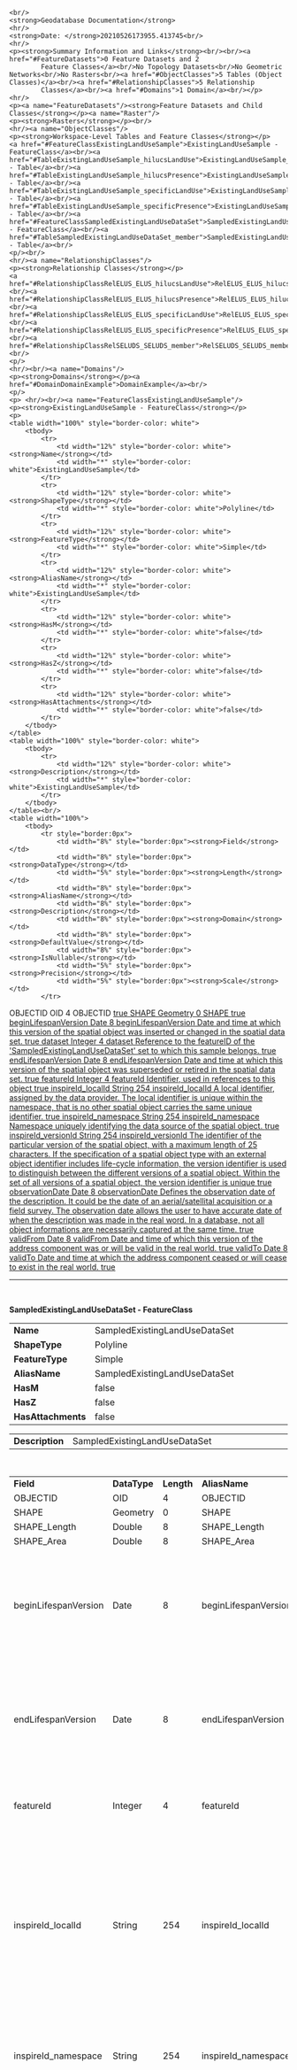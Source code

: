 	<br/>
	<strong>Geodatabase Documentation</strong>
	<hr/>
	<strong>Date: </strong>20210526173955.413745<br/>
	<hr/>
	<p><strong>Summary Information and Links</strong><br/><br/><a href="#FeatureDatasets">0 Feature Datasets and 2
			Feature Classes</a><br/>No Topology Datasets<br/>No Geometric Networks<br/>No Rasters<br/><a href="#ObjectClasses">5 Tables (Object Classes)</a><br/><a href="#RelationshipClasses">5 Relationship
			Classes</a><br/><a href="#Domains">1 Domain</a><br/></p>
	<hr/>
	<p><a name="FeatureDatasets"/><strong>Feature Datasets and Child Classes</strong></p><a name="Raster"/>
	<p><strong>Rasters</strong></p><br/>
	<hr/><a name="ObjectClasses"/>
	<p><strong>Workspace-Level Tables and Feature Classes</strong></p>
    <a href="#FeatureClassExistingLandUseSample">ExistingLandUseSample - FeatureClass</a><br/><a href="#TableExistingLandUseSample_hilucsLandUse">ExistingLandUseSample_hilucsLandUse - Table</a><br/><a href="#TableExistingLandUseSample_hilucsPresence">ExistingLandUseSample_hilucsPresence - Table</a><br/><a href="#TableExistingLandUseSample_specificLandUse">ExistingLandUseSample_specificLandUse - Table</a><br/><a href="#TableExistingLandUseSample_specificPresence">ExistingLandUseSample_specificPresence - Table</a><br/><a href="#FeatureClassSampledExistingLandUseDataSet">SampledExistingLandUseDataSet - FeatureClass</a><br/><a href="#TableSampledExistingLandUseDataSet_member">SampledExistingLandUseDataSet_member - Table</a><br/>
	<p/><br/>
	<hr/><a name="RelationshipClasses"/>
	<p><strong>Relationship Classes</strong></p>
    <a href="#RelationshipClassRelELUS_ELUS_hilucsLandUse">RelELUS_ELUS_hilucsLandUse</a><br/><a href="#RelationshipClassRelELUS_ELUS_hilucsPresence">RelELUS_ELUS_hilucsPresence</a><br/><a href="#RelationshipClassRelELUS_ELUS_specificLandUse">RelELUS_ELUS_specificLandUse</a><br/><a href="#RelationshipClassRelELUS_ELUS_specificPresence">RelELUS_ELUS_specificPresence</a><br/><a href="#RelationshipClassRelSELUDS_SELUDS_member">RelSELUDS_SELUDS_member</a><br/>
	<p/>
	<hr/><br/><a name="Domains"/>
	<p><strong>Domains</strong></p><a href="#DomainDomainExample">DomainExample</a><br/>
	<p/>
    <p>	<hr/><br/><a name="FeatureClassExistingLandUseSample"/>
	<p><strong>ExistingLandUseSample - FeatureClass</strong></p>
	<p>
	<table width="100%" style="border-color: white">
		<tbody>
			<tr>
				<td width="12%" style="border-color: white"><strong>Name</strong></td>
				<td width="*" style="border-color: white">ExistingLandUseSample</td>
			</tr>
			<tr>
				<td width="12%" style="border-color: white"><strong>ShapeType</strong></td>
				<td width="*" style="border-color: white">Polyline</td>
			</tr>
			<tr>
				<td width="12%" style="border-color: white"><strong>FeatureType</strong></td>
				<td width="*" style="border-color: white">Simple</td>
			</tr>
			<tr>
				<td width="12%" style="border-color: white"><strong>AliasName</strong></td>
				<td width="*" style="border-color: white">ExistingLandUseSample</td>
			</tr>
			<tr>
				<td width="12%" style="border-color: white"><strong>HasM</strong></td>
				<td width="*" style="border-color: white">false</td>
			</tr>
			<tr>
				<td width="12%" style="border-color: white"><strong>HasZ</strong></td>
				<td width="*" style="border-color: white">false</td>
			</tr>
			<tr>
				<td width="12%" style="border-color: white"><strong>HasAttachments</strong></td>
				<td width="*" style="border-color: white">false</td>
			</tr>
		</tbody>
	</table>
	<table width="100%" style="border-color: white">
		<tbody>
			<tr>
				<td width="12%" style="border-color: white"><strong>Description</strong></td>
				<td width="*" style="border-color: white">ExistingLandUseSample</td>
			</tr>
		</tbody>
	</table><br/>
	<table width="100%">
		<tbody>
			<tr style="border:0px">
				<td width="8%" style="border:0px"><strong>Field</strong></td>
				<td width="8%" style="border:0px"><strong>DataType</strong></td>
				<td width="5%" style="border:0px"><strong>Length</strong></td>
				<td width="8%" style="border:0px"><strong>AliasName</strong></td>
				<td width="8%" style="border:0px"><strong>Description</strong></td>
				<td width="8%" style="border:0px"><strong>Domain</strong></td>
				<td width="8%" style="border:0px"><strong>DefaultValue</strong></td>
				<td width="8%" style="border:0px"><strong>IsNullable</strong></td>
				<td width="5%" style="border:0px"><strong>Precision</strong></td>
				<td width="5%" style="border:0px"><strong>Scale</strong></td>
			</tr>
<tr>
	<td width="8%">OBJECTID</td>
	<td width="8%">OID</td>
	<td width="3%">4</td>
	<td width="8%">OBJECTID</td>
	<td width="8%"/>
	<td width="8%"><a href="#Domain"/></td>
	<td width="8%"/>
	<td width="8%">true</td>
	<td/>
	<td/>
</tr><tr>
	<td width="8%">SHAPE</td>
	<td width="8%">Geometry</td>
	<td width="3%">0</td>
	<td width="8%">SHAPE</td>
	<td width="8%"/>
	<td width="8%"><a href="#Domain"/></td>
	<td width="8%"/>
	<td width="8%">true</td>
	<td/>
	<td/>
</tr><tr>
	<td width="8%">beginLifespanVersion</td>
	<td width="8%">Date</td>
	<td width="3%">8</td>
	<td width="8%">beginLifespanVersion</td>
	<td width="8%">Date and time at which this version of the spatial object was inserted or changed in the spatial data set.	</td>
	<td width="8%"><a href="#Domain"/></td>
	<td width="8%"/>
	<td width="8%">true</td>
	<td/>
	<td/>
</tr><tr>
	<td width="8%">dataset</td>
	<td width="8%">Integer</td>
	<td width="3%">4</td>
	<td width="8%">dataset</td>
	<td width="8%">Reference to the featureID of the 'SampledExistingLandUseDataSet' set to which this sample belongs.</td>
	<td width="8%"><a href="#Domain"/></td>
	<td width="8%"/>
	<td width="8%">true</td>
	<td/>
	<td/>
</tr><tr>
	<td width="8%">endLifespanVersion</td>
	<td width="8%">Date</td>
	<td width="3%">8</td>
	<td width="8%">endLifespanVersion</td>
	<td width="8%">Date and time at which this version of the spatial object was superseded or retired in the spatial data set.	</td>
	<td width="8%"><a href="#Domain"/></td>
	<td width="8%"/>
	<td width="8%">true</td>
	<td/>
	<td/>
</tr><tr>
	<td width="8%">featureId</td>
	<td width="8%">Integer</td>
	<td width="3%">4</td>
	<td width="8%">featureId</td>
	<td width="8%">Identifier, used in references to this object</td>
	<td width="8%"><a href="#Domain"/></td>
	<td width="8%"/>
	<td width="8%">true</td>
	<td/>
	<td/>
</tr><tr>
	<td width="8%">inspireId_localId</td>
	<td width="8%">String</td>
	<td width="3%">254</td>
	<td width="8%">inspireId_localId</td>
	<td width="8%">A local identifier, assigned by the data provider. The local identifier is unique within the namespace, that is no other spatial object carries the same unique identifier.	</td>
	<td width="8%"><a href="#Domain"/></td>
	<td width="8%"/>
	<td width="8%">true</td>
	<td/>
	<td/>
</tr><tr>
	<td width="8%">inspireId_namespace</td>
	<td width="8%">String</td>
	<td width="3%">254</td>
	<td width="8%">inspireId_namespace</td>
	<td width="8%">Namespace uniquely identifying the data source of the spatial object.	</td>
	<td width="8%"><a href="#Domain"/></td>
	<td width="8%"/>
	<td width="8%">true</td>
	<td/>
	<td/>
</tr><tr>
	<td width="8%">inspireId_versionId</td>
	<td width="8%">String</td>
	<td width="3%">254</td>
	<td width="8%">inspireId_versionId</td>
	<td width="8%">The identifier of the particular version of the spatial object, with a maximum length of 25 characters. If the specification of a spatial object type with an external object identifier includes life-cycle information, the version identifier is used to distinguish between the different versions of a spatial object. Within the set of all versions of a spatial object, the version identifier is unique	</td>
	<td width="8%"><a href="#Domain"/></td>
	<td width="8%"/>
	<td width="8%">true</td>
	<td/>
	<td/>
</tr><tr>
	<td width="8%">observationDate</td>
	<td width="8%">Date</td>
	<td width="3%">8</td>
	<td width="8%">observationDate</td>
	<td width="8%">Defines the observation date of the description. It could be the date of an aerial/satellital acquisition or a field survey. The observation date allows the user to have accurate date of when the description was made in the real word. In a database, not all object informations are necessarily captured at the same time.</td>
	<td width="8%"><a href="#Domain"/></td>
	<td width="8%"/>
	<td width="8%">true</td>
	<td/>
	<td/>
</tr><tr>
	<td width="8%">validFrom</td>
	<td width="8%">Date</td>
	<td width="3%">8</td>
	<td width="8%">validFrom</td>
	<td width="8%">Date and time of which this version of the address component was or will be valid in the real world.	</td>
	<td width="8%"><a href="#Domain"/></td>
	<td width="8%"/>
	<td width="8%">true</td>
	<td/>
	<td/>
</tr><tr>
	<td width="8%">validTo</td>
	<td width="8%">Date</td>
	<td width="3%">8</td>
	<td width="8%">validTo</td>
	<td width="8%">Date and time at which the address component ceased or will cease to exist in the real world.	</td>
	<td width="8%"><a href="#Domain"/></td>
	<td width="8%"/>
	<td width="8%">true</td>
	<td/>
	<td/>
</tr>
		</tbody>
	</table>
	</p></p><p>	<hr/><br/><a name="FeatureClassSampledExistingLandUseDataSet"/>
	<p><strong>SampledExistingLandUseDataSet - FeatureClass</strong></p>
	<p>
	<table width="100%" style="border-color: white">
		<tbody>
			<tr>
				<td width="12%" style="border-color: white"><strong>Name</strong></td>
				<td width="*" style="border-color: white">SampledExistingLandUseDataSet</td>
			</tr>
			<tr>
				<td width="12%" style="border-color: white"><strong>ShapeType</strong></td>
				<td width="*" style="border-color: white">Polyline</td>
			</tr>
			<tr>
				<td width="12%" style="border-color: white"><strong>FeatureType</strong></td>
				<td width="*" style="border-color: white">Simple</td>
			</tr>
			<tr>
				<td width="12%" style="border-color: white"><strong>AliasName</strong></td>
				<td width="*" style="border-color: white">SampledExistingLandUseDataSet</td>
			</tr>
			<tr>
				<td width="12%" style="border-color: white"><strong>HasM</strong></td>
				<td width="*" style="border-color: white">false</td>
			</tr>
			<tr>
				<td width="12%" style="border-color: white"><strong>HasZ</strong></td>
				<td width="*" style="border-color: white">false</td>
			</tr>
			<tr>
				<td width="12%" style="border-color: white"><strong>HasAttachments</strong></td>
				<td width="*" style="border-color: white">false</td>
			</tr>
		</tbody>
	</table>
	<table width="100%" style="border-color: white">
		<tbody>
			<tr>
				<td width="12%" style="border-color: white"><strong>Description</strong></td>
				<td width="*" style="border-color: white">SampledExistingLandUseDataSet</td>
			</tr>
		</tbody>
	</table><br/>
	<table width="100%">
		<tbody>
			<tr style="border:0px">
				<td width="8%" style="border:0px"><strong>Field</strong></td>
				<td width="8%" style="border:0px"><strong>DataType</strong></td>
				<td width="5%" style="border:0px"><strong>Length</strong></td>
				<td width="8%" style="border:0px"><strong>AliasName</strong></td>
				<td width="8%" style="border:0px"><strong>Description</strong></td>
				<td width="8%" style="border:0px"><strong>Domain</strong></td>
				<td width="8%" style="border:0px"><strong>DefaultValue</strong></td>
				<td width="8%" style="border:0px"><strong>IsNullable</strong></td>
				<td width="5%" style="border:0px"><strong>Precision</strong></td>
				<td width="5%" style="border:0px"><strong>Scale</strong></td>
			</tr>
<tr>
	<td width="8%">OBJECTID</td>
	<td width="8%">OID</td>
	<td width="3%">4</td>
	<td width="8%">OBJECTID</td>
	<td width="8%"/>
	<td width="8%"><a href="#Domain"/></td>
	<td width="8%"/>
	<td width="8%">true</td>
	<td/>
	<td/>
</tr><tr>
	<td width="8%">SHAPE</td>
	<td width="8%">Geometry</td>
	<td width="3%">0</td>
	<td width="8%">SHAPE</td>
	<td width="8%"/>
	<td width="8%"><a href="#Domain"/></td>
	<td width="8%"/>
	<td width="8%">true</td>
	<td/>
	<td/>
</tr><tr>
	<td width="8%">SHAPE_Length</td>
	<td width="8%">Double</td>
	<td width="3%">8</td>
	<td width="8%">SHAPE_Length</td>
	<td width="8%"/>
	<td width="8%"><a href="#Domain"/></td>
	<td width="8%"/>
	<td width="8%">true</td>
	<td/>
	<td/>
</tr><tr>
	<td width="8%">SHAPE_Area</td>
	<td width="8%">Double</td>
	<td width="3%">8</td>
	<td width="8%">SHAPE_Area</td>
	<td width="8%"/>
	<td width="8%"><a href="#Domain"/></td>
	<td width="8%"/>
	<td width="8%">true</td>
	<td/>
	<td/>
</tr><tr>
	<td width="8%">beginLifespanVersion</td>
	<td width="8%">Date</td>
	<td width="3%">8</td>
	<td width="8%">beginLifespanVersion</td>
	<td width="8%">Date and time at which this version of the spatial object was inserted or changed in the spatial data set.	</td>
	<td width="8%"><a href="#Domain"/></td>
	<td width="8%"/>
	<td width="8%">true</td>
	<td/>
	<td/>
</tr><tr>
	<td width="8%">endLifespanVersion</td>
	<td width="8%">Date</td>
	<td width="3%">8</td>
	<td width="8%">endLifespanVersion</td>
	<td width="8%">Date and time at which this version of the spatial object was superseded or retired in the spatial data set.	</td>
	<td width="8%"><a href="#Domain"/></td>
	<td width="8%"/>
	<td width="8%">true</td>
	<td/>
	<td/>
</tr><tr>
	<td width="8%">featureId</td>
	<td width="8%">Integer</td>
	<td width="3%">4</td>
	<td width="8%">featureId</td>
	<td width="8%">Identifier, used in references to this object</td>
	<td width="8%"><a href="#Domain"/></td>
	<td width="8%"/>
	<td width="8%">true</td>
	<td/>
	<td/>
</tr><tr>
	<td width="8%">inspireId_localId</td>
	<td width="8%">String</td>
	<td width="3%">254</td>
	<td width="8%">inspireId_localId</td>
	<td width="8%">A local identifier, assigned by the data provider. The local identifier is unique within the namespace, that is no other spatial object carries the same unique identifier.	</td>
	<td width="8%"><a href="#Domain"/></td>
	<td width="8%"/>
	<td width="8%">true</td>
	<td/>
	<td/>
</tr><tr>
	<td width="8%">inspireId_namespace</td>
	<td width="8%">String</td>
	<td width="3%">254</td>
	<td width="8%">inspireId_namespace</td>
	<td width="8%">Namespace uniquely identifying the data source of the spatial object.	</td>
	<td width="8%"><a href="#Domain"/></td>
	<td width="8%"/>
	<td width="8%">true</td>
	<td/>
	<td/>
</tr><tr>
	<td width="8%">inspireId_versionId</td>
	<td width="8%">String</td>
	<td width="3%">254</td>
	<td width="8%">inspireId_versionId</td>
	<td width="8%">The identifier of the particular version of the spatial object, with a maximum length of 25 characters. If the specification of a spatial object type with an external object identifier includes life-cycle information, the version identifier is used to distinguish between the different versions of a spatial object. Within the set of all versions of a spatial object, the version identifier is unique	</td>
	<td width="8%"><a href="#Domain"/></td>
	<td width="8%"/>
	<td width="8%">true</td>
	<td/>
	<td/>
</tr><tr>
	<td width="8%">name</td>
	<td width="8%">String</td>
	<td width="3%">254</td>
	<td width="8%">name</td>
	<td width="8%">Human readable name of the data set.</td>
	<td width="8%"><a href="#Domain"/></td>
	<td width="8%"/>
	<td width="8%">true</td>
	<td/>
	<td/>
</tr><tr>
	<td width="8%">validFrom</td>
	<td width="8%">Date</td>
	<td width="3%">8</td>
	<td width="8%">validFrom</td>
	<td width="8%">Date and time of which this version of the address component was or will be valid in the real world.	</td>
	<td width="8%"><a href="#Domain"/></td>
	<td width="8%"/>
	<td width="8%">true</td>
	<td/>
	<td/>
</tr><tr>
	<td width="8%">validTo</td>
	<td width="8%">Date</td>
	<td width="3%">8</td>
	<td width="8%">validTo</td>
	<td width="8%">Date and time at which the address component ceased or will cease to exist in the real world.	</td>
	<td width="8%"><a href="#Domain"/></td>
	<td width="8%"/>
	<td width="8%">true</td>
	<td/>
	<td/>
</tr>
		</tbody>
	</table>
	</p></p>

	<p><hr/><a name="TableExistingLandUseSample_hilucsLandUse"/>
	<p><strong>ExistingLandUseSample_hilucsLandUse - Table</strong></p>
	<table width="100%" style="border-color: white">
		<tbody>
			<tr>
				<td width="12%" style="border-color: white"><strong>Name</strong></td>
				<td width="*" style="border-color: white">ExistingLandUseSample_hilucsLandUse</td>
			</tr>
			<tr>
				<td width="12%" style="border-color: white"><strong>AliasName</strong></td>
				<td width="*" style="border-color: white">ExistingLandUseSample_hilucsLandUse</td>
			</tr>
			<tr>
				<td width="12%" style="border-color: white"><strong>HasAttachments</strong></td>
				<td width="*" style="border-color: white">false</td>
			</tr>
		</tbody>
	</table>
	<table width="100%" style="border-color: white">
		<tbody>
			<tr>
				<td width="12%" style="border-color: white"><strong>Description</strong></td>
				<td width="*" style="border-color: white">ExistingLandUseSample_hilucsLandUse</td>
			</tr>
		</tbody>
	</table><br/>
	<table width="100%">
		<tbody>
			<tr style="border:0px">
				<td width="8%" style="border:0px"><strong>Field</strong></td>
				<td width="8%" style="border:0px"><strong>DataType</strong></td>
				<td width="5%" style="border:0px"><strong>Length</strong></td>
				<td width="8%" style="border:0px"><strong>AliasName</strong></td>
				<td width="8%" style="border:0px"><strong>Description</strong></td>
				<td width="8%" style="border:0px"><strong>Domain</strong></td>
				<td width="8%" style="border:0px"><strong>DefaultValue</strong></td>
				<td width="8%" style="border:0px"><strong>IsNullable</strong></td>
				<td width="5%" style="border:0px"><strong>Precision</strong></td>
				<td width="5%" style="border:0px"><strong>Scale</strong></td>
			</tr>
<tr>
	<td width="8%">OBJECTID</td>
	<td width="8%">OID</td>
	<td width="3%">4</td>
	<td width="8%">OBJECTID</td>
	<td width="8%"/>
	<td width="8%"><a href="#Domain"/></td>
	<td width="8%"/>
	<td width="8%">true</td>
	<td/>
	<td/>
</tr><tr>
	<td width="8%">hilucsLandUse</td>
	<td width="8%">String</td>
	<td width="3%">254</td>
	<td width="8%">hilucsLandUse</td>
	<td width="8%">Land use HILUCS classes that are present in this existing land use sample.</td>
	<td width="8%"><a href="#Domain"/></td>
	<td width="8%"/>
	<td width="8%">true</td>
	<td/>
	<td/>
</tr><tr>
	<td width="8%">hilucsLandUse_href</td>
	<td width="8%">String</td>
	<td width="3%">254</td>
	<td width="8%">hilucsLandUse_href</td>
	<td width="8%">URI from the HILUCSValue Codelist.</td>
	<td width="8%"><a href="#Domain"/></td>
	<td width="8%"/>
	<td width="8%">true</td>
	<td/>
	<td/>
</tr><tr>
	<td width="8%">RID</td>
	<td width="8%">Integer</td>
	<td width="3%">4</td>
	<td width="8%">RID</td>
	<td width="8%">Reference to featureId field in parent 'ExistingLandUseSample'.</td>
	<td width="8%"><a href="#Domain"/></td>
	<td width="8%"/>
	<td width="8%">true</td>
	<td/>
	<td/>
</tr>
		</tbody>
	</table>
</p><p><hr/><a name="TableExistingLandUseSample_hilucsPresence"/>
	<p><strong>ExistingLandUseSample_hilucsPresence - Table</strong></p>
	<table width="100%" style="border-color: white">
		<tbody>
			<tr>
				<td width="12%" style="border-color: white"><strong>Name</strong></td>
				<td width="*" style="border-color: white">ExistingLandUseSample_hilucsPresence</td>
			</tr>
			<tr>
				<td width="12%" style="border-color: white"><strong>AliasName</strong></td>
				<td width="*" style="border-color: white">ExistingLandUseSample_hilucsPresence</td>
			</tr>
			<tr>
				<td width="12%" style="border-color: white"><strong>HasAttachments</strong></td>
				<td width="*" style="border-color: white">false</td>
			</tr>
		</tbody>
	</table>
	<table width="100%" style="border-color: white">
		<tbody>
			<tr>
				<td width="12%" style="border-color: white"><strong>Description</strong></td>
				<td width="*" style="border-color: white">ExistingLandUseSample_hilucsPresence</td>
			</tr>
		</tbody>
	</table><br/>
	<table width="100%">
		<tbody>
			<tr style="border:0px">
				<td width="8%" style="border:0px"><strong>Field</strong></td>
				<td width="8%" style="border:0px"><strong>DataType</strong></td>
				<td width="5%" style="border:0px"><strong>Length</strong></td>
				<td width="8%" style="border:0px"><strong>AliasName</strong></td>
				<td width="8%" style="border:0px"><strong>Description</strong></td>
				<td width="8%" style="border:0px"><strong>Domain</strong></td>
				<td width="8%" style="border:0px"><strong>DefaultValue</strong></td>
				<td width="8%" style="border:0px"><strong>IsNullable</strong></td>
				<td width="5%" style="border:0px"><strong>Precision</strong></td>
				<td width="5%" style="border:0px"><strong>Scale</strong></td>
			</tr>
<tr>
	<td width="8%">OBJECTID</td>
	<td width="8%">OID</td>
	<td width="3%">4</td>
	<td width="8%">OBJECTID</td>
	<td width="8%"/>
	<td width="8%"><a href="#Domain"/></td>
	<td width="8%"/>
	<td width="8%">true</td>
	<td/>
	<td/>
</tr><tr>
	<td width="8%">orderedList</td>
	<td width="8%">String</td>
	<td width="3%">254</td>
	<td width="8%">orderedList</td>
	<td width="8%">Land use HILUCS classes that are present in this existing land use sample.</td>
	<td width="8%"><a href="#Domain"/></td>
	<td width="8%"/>
	<td width="8%">true</td>
	<td/>
	<td/>
</tr><tr>
	<td width="8%">orderedList_href</td>
	<td width="8%">String</td>
	<td width="3%">254</td>
	<td width="8%">orderedList_href</td>
	<td width="8%">URI from the HILUCSValue Codelist.</td>
	<td width="8%"><a href="#Domain"/></td>
	<td width="8%"/>
	<td width="8%">true</td>
	<td/>
	<td/>
</tr><tr>
	<td width="8%">percentage_hilucsValue</td>
	<td width="8%">String</td>
	<td width="3%">254</td>
	<td width="8%">percentage_hilucsValue</td>
	<td width="8%">Land use HILUCS classes that are present in this existing land use sample.</td>
	<td width="8%"><a href="#Domain"/></td>
	<td width="8%"/>
	<td width="8%">true</td>
	<td/>
	<td/>
</tr><tr>
	<td width="8%">percentage_hilucsValue_href</td>
	<td width="8%">String</td>
	<td width="3%">254</td>
	<td width="8%">percentage_hilucsValue_href</td>
	<td width="8%">URI from the HILUCSValue Codelist.</td>
	<td width="8%"><a href="#Domain"/></td>
	<td width="8%"/>
	<td width="8%">true</td>
	<td/>
	<td/>
</tr><tr>
	<td width="8%">percentage_percentage</td>
	<td width="8%">String</td>
	<td width="3%">254</td>
	<td width="8%">percentage_percentage</td>
	<td width="8%">Percentage of land use object that is covered by this specific presence.</td>
	<td width="8%"><a href="#Domain"/></td>
	<td width="8%"/>
	<td width="8%">true</td>
	<td/>
	<td/>
</tr><tr>
	<td width="8%">RID</td>
	<td width="8%">Integer</td>
	<td width="3%">4</td>
	<td width="8%">RID</td>
	<td width="8%">Reference to featureId field in parent 'ExistingLandUseSample'.</td>
	<td width="8%"><a href="#Domain"/></td>
	<td width="8%"/>
	<td width="8%">true</td>
	<td/>
	<td/>
</tr>
		</tbody>
	</table>
</p><p><hr/><a name="TableExistingLandUseSample_specificLandUse"/>
	<p><strong>ExistingLandUseSample_specificLandUse - Table</strong></p>
	<table width="100%" style="border-color: white">
		<tbody>
			<tr>
				<td width="12%" style="border-color: white"><strong>Name</strong></td>
				<td width="*" style="border-color: white">ExistingLandUseSample_specificLandUse</td>
			</tr>
			<tr>
				<td width="12%" style="border-color: white"><strong>AliasName</strong></td>
				<td width="*" style="border-color: white">ExistingLandUseSample_specificLandUse</td>
			</tr>
			<tr>
				<td width="12%" style="border-color: white"><strong>HasAttachments</strong></td>
				<td width="*" style="border-color: white">false</td>
			</tr>
		</tbody>
	</table>
	<table width="100%" style="border-color: white">
		<tbody>
			<tr>
				<td width="12%" style="border-color: white"><strong>Description</strong></td>
				<td width="*" style="border-color: white">ExistingLandUseSample_specificLandUse</td>
			</tr>
		</tbody>
	</table><br/>
	<table width="100%">
		<tbody>
			<tr style="border:0px">
				<td width="8%" style="border:0px"><strong>Field</strong></td>
				<td width="8%" style="border:0px"><strong>DataType</strong></td>
				<td width="5%" style="border:0px"><strong>Length</strong></td>
				<td width="8%" style="border:0px"><strong>AliasName</strong></td>
				<td width="8%" style="border:0px"><strong>Description</strong></td>
				<td width="8%" style="border:0px"><strong>Domain</strong></td>
				<td width="8%" style="border:0px"><strong>DefaultValue</strong></td>
				<td width="8%" style="border:0px"><strong>IsNullable</strong></td>
				<td width="5%" style="border:0px"><strong>Precision</strong></td>
				<td width="5%" style="border:0px"><strong>Scale</strong></td>
			</tr>
<tr>
	<td width="8%">OBJECTID</td>
	<td width="8%">OID</td>
	<td width="3%">4</td>
	<td width="8%">OBJECTID</td>
	<td width="8%"/>
	<td width="8%"><a href="#Domain"/></td>
	<td width="8%"/>
	<td width="8%">true</td>
	<td/>
	<td/>
</tr><tr>
	<td width="8%">RID</td>
	<td width="8%">Integer</td>
	<td width="3%">4</td>
	<td width="8%">RID</td>
	<td width="8%">Reference to featureId field in parent 'ExistingLandUseSample'.</td>
	<td width="8%"><a href="#Domain"/></td>
	<td width="8%"/>
	<td width="8%">true</td>
	<td/>
	<td/>
</tr><tr>
	<td width="8%">specificLandUse</td>
	<td width="8%">String</td>
	<td width="3%">254</td>
	<td width="8%">specificLandUse</td>
	<td width="8%">Specific value category for this specific percentage. Value from the LandUseClassificationValue Codelist.</td>
	<td width="8%"><a href="#Domain"/></td>
	<td width="8%"/>
	<td width="8%">true</td>
	<td/>
	<td/>
</tr><tr>
	<td width="8%">specificLandUse_href</td>
	<td width="8%">String</td>
	<td width="3%">254</td>
	<td width="8%">specificLandUse_href</td>
	<td width="8%">Specific value category for this specific percentage. Value from the LandUseClassificationValue Codelist.</td>
	<td width="8%"><a href="#Domain"/></td>
	<td width="8%"/>
	<td width="8%">true</td>
	<td/>
	<td/>
</tr>
		</tbody>
	</table>
</p><p><hr/><a name="TableExistingLandUseSample_specificPresence"/>
	<p><strong>ExistingLandUseSample_specificPresence - Table</strong></p>
	<table width="100%" style="border-color: white">
		<tbody>
			<tr>
				<td width="12%" style="border-color: white"><strong>Name</strong></td>
				<td width="*" style="border-color: white">ExistingLandUseSample_specificPresence</td>
			</tr>
			<tr>
				<td width="12%" style="border-color: white"><strong>AliasName</strong></td>
				<td width="*" style="border-color: white">ExistingLandUseSample_specificPresence</td>
			</tr>
			<tr>
				<td width="12%" style="border-color: white"><strong>HasAttachments</strong></td>
				<td width="*" style="border-color: white">false</td>
			</tr>
		</tbody>
	</table>
	<table width="100%" style="border-color: white">
		<tbody>
			<tr>
				<td width="12%" style="border-color: white"><strong>Description</strong></td>
				<td width="*" style="border-color: white">ExistingLandUseSample_specificPresence</td>
			</tr>
		</tbody>
	</table><br/>
	<table width="100%">
		<tbody>
			<tr style="border:0px">
				<td width="8%" style="border:0px"><strong>Field</strong></td>
				<td width="8%" style="border:0px"><strong>DataType</strong></td>
				<td width="5%" style="border:0px"><strong>Length</strong></td>
				<td width="8%" style="border:0px"><strong>AliasName</strong></td>
				<td width="8%" style="border:0px"><strong>Description</strong></td>
				<td width="8%" style="border:0px"><strong>Domain</strong></td>
				<td width="8%" style="border:0px"><strong>DefaultValue</strong></td>
				<td width="8%" style="border:0px"><strong>IsNullable</strong></td>
				<td width="5%" style="border:0px"><strong>Precision</strong></td>
				<td width="5%" style="border:0px"><strong>Scale</strong></td>
			</tr>
<tr>
	<td width="8%">OBJECTID</td>
	<td width="8%">OID</td>
	<td width="3%">4</td>
	<td width="8%">OBJECTID</td>
	<td width="8%"/>
	<td width="8%"><a href="#Domain"/></td>
	<td width="8%"/>
	<td width="8%">true</td>
	<td/>
	<td/>
</tr><tr>
	<td width="8%">orderedList</td>
	<td width="8%">String</td>
	<td width="3%">254</td>
	<td width="8%">orderedList</td>
	<td width="8%">LandUseClassificationValue</td>
	<td width="8%"><a href="#Domain"/></td>
	<td width="8%"/>
	<td width="8%">true</td>
	<td/>
	<td/>
</tr><tr>
	<td width="8%">orderedList_href</td>
	<td width="8%">String</td>
	<td width="3%">254</td>
	<td width="8%">orderedList_href</td>
	<td width="8%">LandUseClassificationValue</td>
	<td width="8%"><a href="#Domain"/></td>
	<td width="8%"/>
	<td width="8%">true</td>
	<td/>
	<td/>
</tr><tr>
	<td width="8%">percentage_specificPercentage</td>
	<td width="8%">String</td>
	<td width="3%">254</td>
	<td width="8%">percentage_specificPercentage</td>
	<td width="8%">Percentage of land use object that is covered by a specific presence.</td>
	<td width="8%"><a href="#Domain"/></td>
	<td width="8%"/>
	<td width="8%">true</td>
	<td/>
	<td/>
</tr><tr>
	<td width="8%">percentage_specificValue</td>
	<td width="8%">String</td>
	<td width="3%">254</td>
	<td width="8%">percentage_specificValue</td>
	<td width="8%">LandUseClassificationValue</td>
	<td width="8%"><a href="#Domain"/></td>
	<td width="8%"/>
	<td width="8%">true</td>
	<td/>
	<td/>
</tr><tr>
	<td width="8%">percentage_specificValue_href</td>
	<td width="8%">String</td>
	<td width="3%">254</td>
	<td width="8%">percentage_specificValue_href</td>
	<td width="8%">LandUseClassificationValue</td>
	<td width="8%"><a href="#Domain"/></td>
	<td width="8%"/>
	<td width="8%">true</td>
	<td/>
	<td/>
</tr><tr>
	<td width="8%">RID</td>
	<td width="8%">Integer</td>
	<td width="3%">4</td>
	<td width="8%">RID</td>
	<td width="8%">Reference to featureId field in parent 'ExistingLandUseSample'.</td>
	<td width="8%"><a href="#Domain"/></td>
	<td width="8%"/>
	<td width="8%">true</td>
	<td/>
	<td/>
</tr>
		</tbody>
	</table>
</p><p><hr/><a name="TableSampledExistingLandUseDataSet_member"/>
	<p><strong>SampledExistingLandUseDataSet_member - Table</strong></p>
	<table width="100%" style="border-color: white">
		<tbody>
			<tr>
				<td width="12%" style="border-color: white"><strong>Name</strong></td>
				<td width="*" style="border-color: white">SampledExistingLandUseDataSet_member</td>
			</tr>
			<tr>
				<td width="12%" style="border-color: white"><strong>AliasName</strong></td>
				<td width="*" style="border-color: white">SampledExistingLandUseDataSet_member</td>
			</tr>
			<tr>
				<td width="12%" style="border-color: white"><strong>HasAttachments</strong></td>
				<td width="*" style="border-color: white">false</td>
			</tr>
		</tbody>
	</table>
	<table width="100%" style="border-color: white">
		<tbody>
			<tr>
				<td width="12%" style="border-color: white"><strong>Description</strong></td>
				<td width="*" style="border-color: white">SampledExistingLandUseDataSet_member</td>
			</tr>
		</tbody>
	</table><br/>
	<table width="100%">
		<tbody>
			<tr style="border:0px">
				<td width="8%" style="border:0px"><strong>Field</strong></td>
				<td width="8%" style="border:0px"><strong>DataType</strong></td>
				<td width="5%" style="border:0px"><strong>Length</strong></td>
				<td width="8%" style="border:0px"><strong>AliasName</strong></td>
				<td width="8%" style="border:0px"><strong>Description</strong></td>
				<td width="8%" style="border:0px"><strong>Domain</strong></td>
				<td width="8%" style="border:0px"><strong>DefaultValue</strong></td>
				<td width="8%" style="border:0px"><strong>IsNullable</strong></td>
				<td width="5%" style="border:0px"><strong>Precision</strong></td>
				<td width="5%" style="border:0px"><strong>Scale</strong></td>
			</tr>
<tr>
	<td width="8%">OBJECTID</td>
	<td width="8%">OID</td>
	<td width="3%">4</td>
	<td width="8%">OBJECTID</td>
	<td width="8%"/>
	<td width="8%"><a href="#Domain"/></td>
	<td width="8%"/>
	<td width="8%">true</td>
	<td/>
	<td/>
</tr><tr>
	<td width="8%">member</td>
	<td width="8%">Integer</td>
	<td width="3%">4</td>
	<td width="8%">member</td>
	<td width="8%">Reference to the featureId of the  members (ExistingLandUseSample) of the sampled existing land use data set.</td>
	<td width="8%"><a href="#Domain"/></td>
	<td width="8%"/>
	<td width="8%">true</td>
	<td/>
	<td/>
</tr><tr>
	<td width="8%">RID</td>
	<td width="8%">Integer</td>
	<td width="3%">4</td>
	<td width="8%">RID</td>
	<td width="8%">Reference to featureId field in parent 'SampledExistingLandUseDataSet'.</td>
	<td width="8%"><a href="#Domain"/></td>
	<td width="8%"/>
	<td width="8%">true</td>
	<td/>
	<td/>
</tr>
		</tbody>
	</table>
</p>
    <p><hr/><a name="RelationshipClassRelELUS_ELUS_hilucsLandUse"/>
	<p><strong>RelELUS_ELUS_hilucsLandUse - RelationshipClass</strong></p>
	<table width="100%">
		<tbody>
			<tr>
				<td width="12%" style="border-color: white"><strong>Name</strong></td>
				<td width="*" style="border-color: white">RelELUS_ELUS_hilucsLandUse</td>
			</tr>
			<tr>
				<td width="12%" style="border-color: white"><strong>Cardinality</strong></td>
				<td width="*" style="border-color: white">OneToMany</td>
			</tr>
			<tr>
				<td width="12%" style="border-color: white"><strong>IsAttributed</strong></td>
				<td width="*" style="border-color: white">False</td>
			</tr>
			<tr>
				<td width="12%" style="border-color: white"><strong>IsComposite</strong></td>
				<td width="*" style="border-color: white">False</td>
			</tr>
			<tr>
				<td width="12%" style="border-color: white"><strong>ForwardPathLabel</strong></td>
				<td width="*" style="border-color: white">ExistingLandUseSample_hilucsLandUse</td>
			</tr>
			<tr>
				<td width="12%" style="border-color: white"><strong>BackwardPathLabel</strong></td>
				<td width="*" style="border-color: white">ExistingLandUseSample</td>
			</tr>
		</tbody>
	</table>
	<table width="100%" style="border-color: white">
		<tbody>
			<tr>
				<td width="12%" style="border-color: white"><strong>Description</strong></td>
				<td width="*" style="border-color: white">RelELUS_ELUS_hilucsLandUse</td>
			</tr>
		</tbody>
	</table>
	<table width="50%">
		<tbody>
			<tr style="border:0px">
				<td width="30%" style="border:0px"><strong>Origin Class Name</strong></td>
				<td width="30%" style="border:0px"><strong>Origin Primary Key</strong></td>
				<td width="30%" style="border:0px"><strong>Origin Foreign Key</strong></td>
			</tr><br/>
			<tr>
				<td width="30%">ExistingLandUseSample</td>
				<td width="30%">featureId</td>
				<td width="30%">RID</td>
			</tr>
		</tbody>
	</table><br/>
	<table width="50%">
		<tbody>
			<tr style="border:0px">
				<td width="30%" style="border:0px"><strong>Destination Class Name</strong></td>
				<td width="30%" style="border:0px"><strong>Destination Primary Key</strong></td>
				<td width="30%" style="border:0px"><strong>Destination Foreign Key</strong></td>
			</tr>
			<tr>
				<td width="30%">ExistingLandUseSample_hilucsLandUse</td>
				<td width="30%"/>
				<td width="30%"/>
			</tr>
		</tbody>
	</table></p><p><hr/><a name="RelationshipClassRelELUS_ELUS_hilucsPresence"/>
	<p><strong>RelELUS_ELUS_hilucsPresence - RelationshipClass</strong></p>
	<table width="100%">
		<tbody>
			<tr>
				<td width="12%" style="border-color: white"><strong>Name</strong></td>
				<td width="*" style="border-color: white">RelELUS_ELUS_hilucsPresence</td>
			</tr>
			<tr>
				<td width="12%" style="border-color: white"><strong>Cardinality</strong></td>
				<td width="*" style="border-color: white">OneToMany</td>
			</tr>
			<tr>
				<td width="12%" style="border-color: white"><strong>IsAttributed</strong></td>
				<td width="*" style="border-color: white">False</td>
			</tr>
			<tr>
				<td width="12%" style="border-color: white"><strong>IsComposite</strong></td>
				<td width="*" style="border-color: white">False</td>
			</tr>
			<tr>
				<td width="12%" style="border-color: white"><strong>ForwardPathLabel</strong></td>
				<td width="*" style="border-color: white">ExistingLandUseSample_hilucsPresence</td>
			</tr>
			<tr>
				<td width="12%" style="border-color: white"><strong>BackwardPathLabel</strong></td>
				<td width="*" style="border-color: white">ExistingLandUseSample</td>
			</tr>
		</tbody>
	</table>
	<table width="100%" style="border-color: white">
		<tbody>
			<tr>
				<td width="12%" style="border-color: white"><strong>Description</strong></td>
				<td width="*" style="border-color: white">RelELUS_ELUS_hilucsPresence</td>
			</tr>
		</tbody>
	</table>
	<table width="50%">
		<tbody>
			<tr style="border:0px">
				<td width="30%" style="border:0px"><strong>Origin Class Name</strong></td>
				<td width="30%" style="border:0px"><strong>Origin Primary Key</strong></td>
				<td width="30%" style="border:0px"><strong>Origin Foreign Key</strong></td>
			</tr><br/>
			<tr>
				<td width="30%">ExistingLandUseSample</td>
				<td width="30%">featureId</td>
				<td width="30%">RID</td>
			</tr>
		</tbody>
	</table><br/>
	<table width="50%">
		<tbody>
			<tr style="border:0px">
				<td width="30%" style="border:0px"><strong>Destination Class Name</strong></td>
				<td width="30%" style="border:0px"><strong>Destination Primary Key</strong></td>
				<td width="30%" style="border:0px"><strong>Destination Foreign Key</strong></td>
			</tr>
			<tr>
				<td width="30%">ExistingLandUseSample_hilucsPresence</td>
				<td width="30%"/>
				<td width="30%"/>
			</tr>
		</tbody>
	</table></p><p><hr/><a name="RelationshipClassRelELUS_ELUS_specificLandUse"/>
	<p><strong>RelELUS_ELUS_specificLandUse - RelationshipClass</strong></p>
	<table width="100%">
		<tbody>
			<tr>
				<td width="12%" style="border-color: white"><strong>Name</strong></td>
				<td width="*" style="border-color: white">RelELUS_ELUS_specificLandUse</td>
			</tr>
			<tr>
				<td width="12%" style="border-color: white"><strong>Cardinality</strong></td>
				<td width="*" style="border-color: white">OneToMany</td>
			</tr>
			<tr>
				<td width="12%" style="border-color: white"><strong>IsAttributed</strong></td>
				<td width="*" style="border-color: white">False</td>
			</tr>
			<tr>
				<td width="12%" style="border-color: white"><strong>IsComposite</strong></td>
				<td width="*" style="border-color: white">False</td>
			</tr>
			<tr>
				<td width="12%" style="border-color: white"><strong>ForwardPathLabel</strong></td>
				<td width="*" style="border-color: white">ExistingLandUseSample_specificLandUse</td>
			</tr>
			<tr>
				<td width="12%" style="border-color: white"><strong>BackwardPathLabel</strong></td>
				<td width="*" style="border-color: white">ExistingLandUseSample</td>
			</tr>
		</tbody>
	</table>
	<table width="100%" style="border-color: white">
		<tbody>
			<tr>
				<td width="12%" style="border-color: white"><strong>Description</strong></td>
				<td width="*" style="border-color: white">RelELUS_ELUS_specificLandUse</td>
			</tr>
		</tbody>
	</table>
	<table width="50%">
		<tbody>
			<tr style="border:0px">
				<td width="30%" style="border:0px"><strong>Origin Class Name</strong></td>
				<td width="30%" style="border:0px"><strong>Origin Primary Key</strong></td>
				<td width="30%" style="border:0px"><strong>Origin Foreign Key</strong></td>
			</tr><br/>
			<tr>
				<td width="30%">ExistingLandUseSample</td>
				<td width="30%">featureId</td>
				<td width="30%">RID</td>
			</tr>
		</tbody>
	</table><br/>
	<table width="50%">
		<tbody>
			<tr style="border:0px">
				<td width="30%" style="border:0px"><strong>Destination Class Name</strong></td>
				<td width="30%" style="border:0px"><strong>Destination Primary Key</strong></td>
				<td width="30%" style="border:0px"><strong>Destination Foreign Key</strong></td>
			</tr>
			<tr>
				<td width="30%">ExistingLandUseSample_specificLandUse</td>
				<td width="30%"/>
				<td width="30%"/>
			</tr>
		</tbody>
	</table></p><p><hr/><a name="RelationshipClassRelELUS_ELUS_specificPresence"/>
	<p><strong>RelELUS_ELUS_specificPresence - RelationshipClass</strong></p>
	<table width="100%">
		<tbody>
			<tr>
				<td width="12%" style="border-color: white"><strong>Name</strong></td>
				<td width="*" style="border-color: white">RelELUS_ELUS_specificPresence</td>
			</tr>
			<tr>
				<td width="12%" style="border-color: white"><strong>Cardinality</strong></td>
				<td width="*" style="border-color: white">OneToMany</td>
			</tr>
			<tr>
				<td width="12%" style="border-color: white"><strong>IsAttributed</strong></td>
				<td width="*" style="border-color: white">False</td>
			</tr>
			<tr>
				<td width="12%" style="border-color: white"><strong>IsComposite</strong></td>
				<td width="*" style="border-color: white">False</td>
			</tr>
			<tr>
				<td width="12%" style="border-color: white"><strong>ForwardPathLabel</strong></td>
				<td width="*" style="border-color: white">ExistingLandUseSample_specificPresence</td>
			</tr>
			<tr>
				<td width="12%" style="border-color: white"><strong>BackwardPathLabel</strong></td>
				<td width="*" style="border-color: white">ExistingLandUseSample</td>
			</tr>
		</tbody>
	</table>
	<table width="100%" style="border-color: white">
		<tbody>
			<tr>
				<td width="12%" style="border-color: white"><strong>Description</strong></td>
				<td width="*" style="border-color: white">RelELUS_ELUS_specificPresence</td>
			</tr>
		</tbody>
	</table>
	<table width="50%">
		<tbody>
			<tr style="border:0px">
				<td width="30%" style="border:0px"><strong>Origin Class Name</strong></td>
				<td width="30%" style="border:0px"><strong>Origin Primary Key</strong></td>
				<td width="30%" style="border:0px"><strong>Origin Foreign Key</strong></td>
			</tr><br/>
			<tr>
				<td width="30%">ExistingLandUseSample</td>
				<td width="30%">featureId</td>
				<td width="30%">RID</td>
			</tr>
		</tbody>
	</table><br/>
	<table width="50%">
		<tbody>
			<tr style="border:0px">
				<td width="30%" style="border:0px"><strong>Destination Class Name</strong></td>
				<td width="30%" style="border:0px"><strong>Destination Primary Key</strong></td>
				<td width="30%" style="border:0px"><strong>Destination Foreign Key</strong></td>
			</tr>
			<tr>
				<td width="30%">ExistingLandUseSample_specificPresence</td>
				<td width="30%"/>
				<td width="30%"/>
			</tr>
		</tbody>
	</table></p><p><hr/><a name="RelationshipClassRelSELUDS_SELUDS_member"/>
	<p><strong>RelSELUDS_SELUDS_member - RelationshipClass</strong></p>
	<table width="100%">
		<tbody>
			<tr>
				<td width="12%" style="border-color: white"><strong>Name</strong></td>
				<td width="*" style="border-color: white">RelSELUDS_SELUDS_member</td>
			</tr>
			<tr>
				<td width="12%" style="border-color: white"><strong>Cardinality</strong></td>
				<td width="*" style="border-color: white">OneToMany</td>
			</tr>
			<tr>
				<td width="12%" style="border-color: white"><strong>IsAttributed</strong></td>
				<td width="*" style="border-color: white">False</td>
			</tr>
			<tr>
				<td width="12%" style="border-color: white"><strong>IsComposite</strong></td>
				<td width="*" style="border-color: white">False</td>
			</tr>
			<tr>
				<td width="12%" style="border-color: white"><strong>ForwardPathLabel</strong></td>
				<td width="*" style="border-color: white">SampledExistingLandUseDataSet_member</td>
			</tr>
			<tr>
				<td width="12%" style="border-color: white"><strong>BackwardPathLabel</strong></td>
				<td width="*" style="border-color: white">SampledExistingLandUseDataSet</td>
			</tr>
		</tbody>
	</table>
	<table width="100%" style="border-color: white">
		<tbody>
			<tr>
				<td width="12%" style="border-color: white"><strong>Description</strong></td>
				<td width="*" style="border-color: white">RelSELUDS_SELUDS_member</td>
			</tr>
		</tbody>
	</table>
	<table width="50%">
		<tbody>
			<tr style="border:0px">
				<td width="30%" style="border:0px"><strong>Origin Class Name</strong></td>
				<td width="30%" style="border:0px"><strong>Origin Primary Key</strong></td>
				<td width="30%" style="border:0px"><strong>Origin Foreign Key</strong></td>
			</tr><br/>
			<tr>
				<td width="30%">SampledExistingLandUseDataSet</td>
				<td width="30%">featureId</td>
				<td width="30%">RID</td>
			</tr>
		</tbody>
	</table><br/>
	<table width="50%">
		<tbody>
			<tr style="border:0px">
				<td width="30%" style="border:0px"><strong>Destination Class Name</strong></td>
				<td width="30%" style="border:0px"><strong>Destination Primary Key</strong></td>
				<td width="30%" style="border:0px"><strong>Destination Foreign Key</strong></td>
			</tr>
			<tr>
				<td width="30%">SampledExistingLandUseDataSet_member</td>
				<td width="30%"/>
				<td width="30%"/>
			</tr>
		</tbody>
	</table></p>

	<hr/><a name="DomainDomainExample"/>
	<p><strong>DomainExample - Domain</strong></p>
	<p>
	<table width="100%" style="border-color: white">
		<tbody>
			<tr>
				<td width="12%" style="border-color: white"><strong>DomainName</strong></td>
				<td width="*" style="border-color: white">DomainExample</td>
			</tr>
			<tr>
				<td width="12%" style="border-color: white"><strong>FieldType</strong></td>
				<td width="*" style="border-color: white">String</td>
			</tr>
			<tr>
				<td width="20%" style="border-color: white"><strong>Domain Type</strong></td>
				<td width="*%" style="border-color: white">CodedValue</td>
			</tr>
		</tbody>
	</table><br/>
	<table width="100%">
		<tbody>
			<tr style="border-width:0px"><strong>
					<td width="10%" style="border-width:0px"><strong>Code</strong></td>
				</strong>
				<td width="20%" style="border-width:0px"><strong>Name</strong></td>
			</tr>
			<tr>
			<tr>
				<td width="20%">Val1</td>
				<td width="20%">Val1</td>
			</tr>
			<tr>
				<td width="20%">Val2</td>
				<td width="20%">Val2</td>
			</tr>
			</tr>
		</tbody>
	</table>
	</p>
	<hr/>

